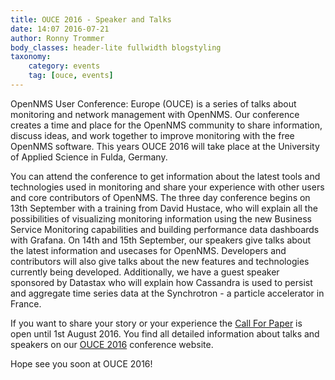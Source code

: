 ```yaml
---
title: OUCE 2016 - Speaker and Talks
date: 14:07 2016-07-21
author: Ronny Trommer
body_classes: header-lite fullwidth blogstyling
taxonomy:
    category: events
    tag: [ouce, events]
---
```


OpenNMS User Conference: Europe (OUCE) is a series of talks about monitoring and network management with OpenNMS.
Our conference creates a time and place for the OpenNMS community to share information, discuss ideas, and work together to improve monitoring with the free OpenNMS software.
This years OUCE 2016 will take place at the University of Applied Science in Fulda, Germany.

You can attend the conference to get information about the latest tools and technologies used in monitoring and share your experience with other users and core contributors of OpenNMS.
The three day conference begins on 13th September with a training from David Hustace, who will explain all the possibilities of visualizing monitoring information using the new Business Service Monitoring capabilities and building performance data dashboards with Grafana.
On 14th and 15th September, our speakers give talks about the latest information and usecases for OpenNMS. Developers and contributors will also give talks about the new features and technologies currently being developed.
Additionally, we have a guest speaker sponsored by Datastax who will explain how Cassandra is used to persist and aggregate time series data at the Synchrotron - a particle accelerator in France. 

If you want to share your story or your experience the [Call For Paper](http://cfp.opennms.eu/en/ouce2016/cfp/session/new) is open until 1st August 2016.
You find all detailed information about talks and speakers on our [OUCE 2016](https://ouce.opennms.eu) conference website.

Hope see you soon at OUCE 2016!

